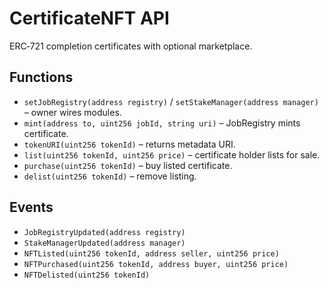# CertificateNFT API

ERC‑721 completion certificates with optional marketplace.

## Functions

- `setJobRegistry(address registry)` / `setStakeManager(address manager)` – owner wires modules.
- `mint(address to, uint256 jobId, string uri)` – JobRegistry mints certificate.
- `tokenURI(uint256 tokenId)` – returns metadata URI.
- `list(uint256 tokenId, uint256 price)` – certificate holder lists for sale.
- `purchase(uint256 tokenId)` – buy listed certificate.
- `delist(uint256 tokenId)` – remove listing.

## Events

- `JobRegistryUpdated(address registry)`
- `StakeManagerUpdated(address manager)`
- `NFTListed(uint256 tokenId, address seller, uint256 price)`
- `NFTPurchased(uint256 tokenId, address buyer, uint256 price)`
- `NFTDelisted(uint256 tokenId)`
